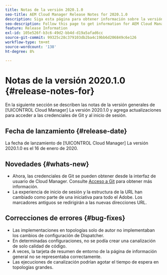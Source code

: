 ```yaml
---
title: Notas de la versión 2020.1.0
seo-title: AEM Cloud Manager Release Notes for 2020.1.0
description: Siga esta página para obtener información sobre la versión 2020.1.0 de Cloud Manager
seo-description: Follow this page to get information for AEM Cloud Manager Release 2020.1.0
feature: Release Information
exl-id: 105e526f-b3c6-49d2-bb4d-d19a5afad6cc
source-git-commit: 99325c28c379103db2ba4c19bb6d206849c6e126
workflow-type: tm+mt
source-wordcount: '138'
ht-degree: 8%

---
```


# Notas de la versión 2020.1.0 {#release-notes-for}

En la siguiente sección se describen las notas de la versión generales de [!UICONTROL Cloud Manager] La versión 2020.1.0 y agrega actualizaciones para acceder a las credenciales de Git y al inicio de sesión.

## Fecha de lanzamiento {#release-date}

La fecha de lanzamiento de [!UICONTROL Cloud Manager] La versión 2020.1.0 es el 16 de enero de 2020.

## Novedades {#whats-new}

* Ahora, las credenciales de Git se pueden obtener desde la interfaz de usuario de Cloud Manager. Consulte [Acceso a Git](/help/managing-code/repositories.md) para obtener más información.
* La experiencia de inicio de sesión y la estructura de la URL han cambiado como parte de una iniciativa para todo el Adobe. Los marcadores antiguos se redirigirán a las nuevas direcciones URL.


## Correcciones de errores {#bug-fixes}

* Las implementaciones en topologías solo de autor no implementaban los cambios de configuración de Dispatcher.
* En determinadas configuraciones, no se podía crear una canalización de solo calidad de código.
* A veces, la tarjeta de resumen de entorno de la página de información general no se representaba correctamente.
* Las ejecuciones de canalización podrían agotar el tiempo de espera en topologías grandes.
